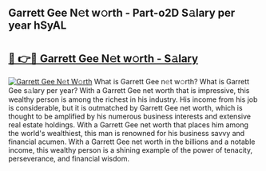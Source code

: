 ## Garrett Gee N𝚎t w𝚘rth - Part-o2D S𝚊lary per year hSyAL

# <h2><a href="http://gc1v7h.nevu.top/?p=Garrett+Gee">🔗 👉🔴 Garrett Gee N𝚎t w𝚘rth - S𝚊lary</a></h2>

[![Garrett Gee N𝚎t W𝚘rth](https://i.imgur.com/Oavwk0R.jpeg)](http://gc1v7h.nevu.top/?p=Garrett+Gee)
What is Garrett Gee n𝚎t w𝚘rth? What is Garrett Gee s𝚊lary per year?
With a Garrett Gee net worth that is impressive, this wealthy person is among the richest in his industry. His income from his job is considerable, but it is outmatched by Garrett Gee net worth, which is thought to be amplified by his numerous business interests and extensive real estate holdings. With a Garrett Gee net worth that places him among the world's wealthiest, this man is renowned for his business savvy and financial acumen. With a Garrett Gee net worth in the billions and a notable income, this wealthy person is a shining example of the power of tenacity, perseverance, and financial wisdom.
